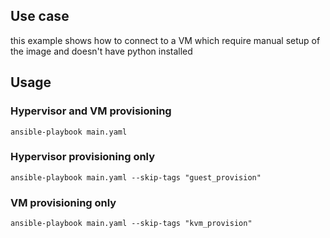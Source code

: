 
Use case
--------
this example shows how to connect to a VM which require manual setup of the image and doesn't have python installed


Usage
-----

### Hypervisor and VM provisioning
```
ansible-playbook main.yaml
```

### Hypervisor provisioning only
```
ansible-playbook main.yaml --skip-tags "guest_provision"
```

### VM provisioning only
```
ansible-playbook main.yaml --skip-tags "kvm_provision"
```
